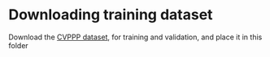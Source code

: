 # Downloading training dataset

Download the [CVPPP dataset](https://drive.google.com/drive/folders/1AkRJErgSh8fXvUWrnKmKvo3yfrUHa7zy?usp=sharing), for training and validation, and place it in this folder